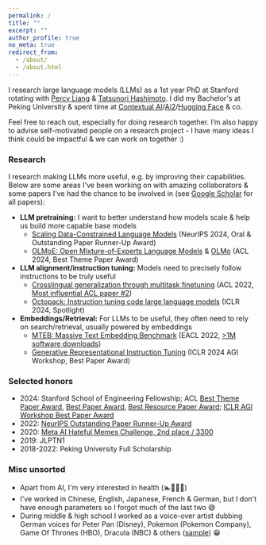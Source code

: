 ```yaml
---
permalink: /
title: ""
excerpt: ""
author_profile: true
no_meta: true
redirect_from: 
  - /about/
  - /about.html
---
```


I research large language models (LLMs) as a 1st year PhD at Stanford rotating with [Percy Liang](https://cs.stanford.edu/~pliang/) & [Tatsunori Hashimoto](https://thashim.github.io/). I did my Bachelor's at Peking University & spent time at [Contextual AI](https://contextual.ai/)/[Ai2](https://allenai.org/)/[Hugging Face](https://huggingface.co/) & co.

Feel free to reach out, especially for doing research together. I’m also happy to advise self-motivated people on a research project - I have many ideas I think could be impactful & we can work on together :)

### Research

I research making LLMs more useful, e.g. by improving their capabilities. Below are some areas I've been working on with amazing collaborators & some papers I've had the chance to be involved in (see [Google Scholar](https://scholar.google.com/citations?user=Me0IoRMAAAAJ&hl=en) for all papers):
- **LLM pretraining:** I want to better understand how models scale & help us build more capable base models
  - [Scaling Data-Constrained Language Models](https://arxiv.org/abs/2305.16264) (NeurIPS 2024, Oral & Outstanding Paper Runner-Up Award)
  - [OLMoE: Open Mixture-of-Experts Language Models](https://arxiv.org/abs/2409.02060) & [OLMo](https://arxiv.org/abs/2402.00838) (ACL 2024, Best Theme Paper Award)
- **LLM alignment/instruction tuning:** Models need to precisely follow instructions to be truly useful
  - [Crosslingual generalization through multitask finetuning](https://arxiv.org/abs/2211.01786) (ACL 2022, [Most influential ACL paper #2](https://www.paperdigest.org/2024/05/most-influential-acl-papers-2024-05/))
  - [Octopack: Instruction tuning code large language models](https://arxiv.org/abs/2308.07124) (ICLR 2024, Spotlight)
- **Embeddings/Retrieval:** For LLMs to be useful, they often need to rely on search/retrieval, usually powered by embeddings
  - [MTEB: Massive Text Embedding Benchmark](https://arxiv.org/abs/2210.07316) (EACL 2022, [>1M software downloads](https://www.pepy.tech/projects/mteb))
  - [Generative Representational Instruction Tuning](https://arxiv.org/abs/2402.09906) (ICLR 2024 AGI Workshop, Best Paper Award)

### Selected honors

- 2024: Stanford School of Engineering Fellowship; ACL [Best Theme Paper Award](https://x.com/aclmeeting/status/1823664612677705762), [Best Paper Award](https://x.com/aclmeeting/status/1823664612207743110), [Best Resource Paper Award](https://x.com/aclmeeting/status/1823664612577051026); [ICLR AGI Workshop Best Paper Award](https://x.com/chrmanning/status/1789197942403813870)
- 2022: [NeurIPS Outstanding Paper Runner-Up Award](https://blog.neurips.cc/2023/12/11/announcing-the-neurips-2023-paper-awards/)
- 2020: [Meta AI Hateful Memes Challenge, 2nd place / 3300](https://ai.meta.com/blog/hateful-memes-challenge-winners/)
- 2019: JLPTN1
- 2018-2022: Peking University Full Scholarship

### Misc unsorted

- Apart from AI, I'm very interested in health (🏊🎾🏃🌸)
- I've worked in Chinese, English, Japanese, French & German, but I don't have enough parameters so I forgot much of the last two 😅
- During middle & high school I worked as a voice-over artist dubbing German voices for Peter Pan (Disney), Pokemon (Pokemon Company), Game Of Thrones (HBO), Dracula (NBC) & others ([sample](https://www.audible.de/pd/Gortimer-Gibbon-Mein-Leben-in-der-Normal-Street-Die-komplette-1-Staffel-Hoerbuch/B01LY8AAZP?overrideBaseCountry=true&ipRedirectOverride=true&ref_pageloadid=not_applicable&pageLoadId=pCyLZcePVMNX3kCH&creativeId=292d6343-f11b-4bbe-a8a5-d4b7272abf61)) 😁
